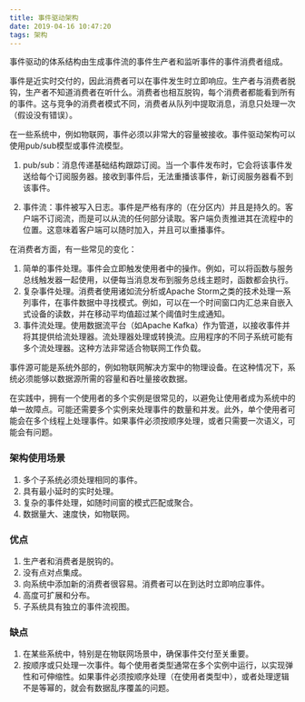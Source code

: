 ```yaml
---
title: 事件驱动架构
date: 2019-04-16 10:47:20
tags: 架构
---
```


事件驱动的体系结构由生成事件流的事件生产者和监听事件的事件消费者组成。

事件是近实时交付的，因此消费者可以在事件发生时立即响应。生产者与消费者脱钩，生产者不知道消费者在听什么。消费者也相互脱钩，每个消费者都能看到所有的事件。这与竞争的消费者模式不同，消费者从队列中提取消息，消息只处理一次（假设没有错误）。

在一些系统中，例如物联网，事件必须以非常大的容量被接收。事件驱动架构可以使用pub/sub模型或事件流模型。

1. pub/sub：消息传递基础结构跟踪订阅。当一个事件发布时，它会将该事件发送给每个订阅服务器。接收到事件后，无法重播该事件，新订阅服务器看不到该事件。

2. 事件流：事件被写入日志。事件是严格有序的（在分区内）并且是持久的。客户端不订阅流，而是可以从流的任何部分读取。客户端负责推进其在流程中的位置。这意味着客户端可以随时加入，并且可以重播事件。

在消费者方面，有一些常见的变化：

1. 简单的事件处理。事件会立即触发使用者中的操作。例如，可以将函数与服务总线触发器一起使用，以便每当消息发布到服务总线主题时，函数都会执行。
2. 复杂事件处理。消费者使用诸如流分析或Apache Storm之类的技术处理一系列事件，在事件数据中寻找模式。例如，可以在一个时间窗口内汇总来自嵌入式设备的读数，并在移动平均值超过某个阈值时生成通知。
3. 事件流处理。使用数据流平台（如Apache Kafka）作为管道，以接收事件并将其提供给流处理器。流处理器处理或转换流。应用程序的不同子系统可能有多个流处理器。这种方法非常适合物联网工作负载。

事件源可能是系统外部的，例如物联网解决方案中的物理设备。在这种情况下，系统必须能够以数据源所需的容量和吞吐量接收数据。

在实践中，拥有一个使用者的多个实例是很常见的，以避免让使用者成为系统中的单一故障点。可能还需要多个实例来处理事件的数量和并发。此外，单个使用者可能会在多个线程上处理事件。如果事件必须按顺序处理，或者只需要一次语义，可能会有问题。

### 架构使用场景

1. 多个子系统必须处理相同的事件。
2. 具有最小延时的实时处理。
3. 复杂的事件处理，如随时间窗的模式匹配或聚合。
4. 数据量大、速度快，如物联网。

### 优点

1. 生产者和消费者是脱钩的。
2. 没有点对点集成。
3. 向系统中添加新的消费者很容易。消费者可以在到达时立即响应事件。
4. 高度可扩展和分布。
5. 子系统具有独立的事件流视图。

### 缺点

1. 在某些系统中，特别是在物联网场景中，确保事件交付至关重要。
2. 按顺序或只处理一次事件。每个使用者类型通常在多个实例中运行，以实现弹性和可伸缩性。如果事件必须按顺序处理（在使用者类型中），或者处理逻辑不是等幂的，就会有数据乱序覆盖的问题。